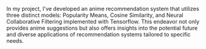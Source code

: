In my project, I've developed an anime recommendation system that utilizes three distinct models: Popularity Means, Cosine Similarity, and Neural Collaborative Filtering implemented with Tensorflow. This endeavor not only provides anime suggestions but also offers insights into the potential future and diverse applications of recommendation systems tailored to specific needs.
